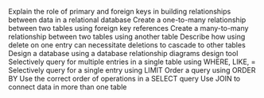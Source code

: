 Explain the role of primary and foreign keys in building relationships between data in a relational database
Create a one-to-many relationship between two tables using foreign key references
Create a many-to-many relationship between two tables using another table
Describe how using delete on one entry can necessitate deletions to cascade to other tables
Design a database using a database relationship diagrams design tool
Selectively query for multiple entries in a single table using WHERE, LIKE, =
Selectively query for a single entry using LIMIT
Order a query using ORDER BY
Use the correct order of operations in a SELECT query
Use JOIN to connect data in more than one table